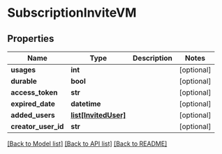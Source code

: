 # SubscriptionInviteVM


## Properties
Name | Type | Description | Notes
------------ | ------------- | ------------- | -------------
**usages** | **int** |  | [optional] 
**durable** | **bool** |  | [optional] 
**access_token** | **str** |  | [optional] 
**expired_date** | **datetime** |  | [optional] 
**added_users** | [**list[InvitedUser]**](InvitedUser.md) |  | [optional] 
**creator_user_id** | **str** |  | [optional] 

[[Back to Model list]](../README.md#documentation-for-models) [[Back to API list]](../README.md#documentation-for-api-endpoints) [[Back to README]](../README.md)


